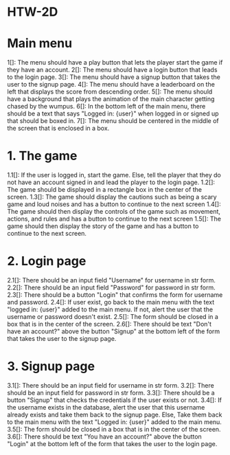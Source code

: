 # HTW-2D

# Main menu

1[]: The menu should have a play button that lets the player start the game if they have an account. 
2[]: The menu should have a login button that leads to the login page.
3[]: The menu should have a signup button that takes the user to the signup page.
4[]: The menu should have a leaderboard on the left that displays the score from descending order.
5[]: The menu should have a background that plays the animation of the main character getting chased by the wumpus.
6[]: In the bottom left of the main menu, there should be a text that says "Logged in: {user}" when logged in or signed up that should be boxed in.
7[]: The menu should be centered in the middle of the screen that is enclosed in a box.

# 1. The game
1.1[]: If the user is logged in, start the game. Else, tell the player that they do not have an account signed in and lead the player to the login page.
1.2[]: The game should be displayed in a rectangle box in the center of the screen.
1.3[]: The game should display the cautions such as being a scary game and loud noises and has a button to continue to the next screen
1.4[]: The game should then display the controls of the game such as movement, actions, and rules and has a button to continue to the next screen
1.5[]: The game should then display the story of the game and has a button to continue to the next screen.

# 2. Login page

2.1[]: There should be an input field "Username" for username in str form.
2.2[]: There should be an input field "Password" for password in str form.
2.3[]: There should be a button "Login" that confirms the form for username and password. 
2.4[]: If user exist, go back to the main menu with the text "logged in: {user}" added to the main menu. If not, alert the user that the username or password doesn't exist.
2.5[]: The form should be closed in a box that is in the center of the screen.
2.6[]: There should be text "Don't have an account?" above the button "Signup" at the bottom left of the form that takes the user to the signup page.

# 3. Signup page

3.1[]: There should be an input field for username in str form.
3.2[]: There should be an input field for password in str form.
3.3[]: There should be a button "Signup" that checks the credentials if the user exists or not.
3.4[]: If the username exists in the database, alert the user that this username already exists and take them back to the signup page. Else, Take them back to the main menu with the text "Logged in: {user}" added to the main menu.
3.5[]: The form should be closed in a box that is in the center of the screen.
3.6[]: There should be text "You have an account?" above the button "Login" at the bottom left of the form that takes the user to the login page.
